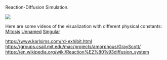 Reaction-Diffusion Simulation.

![](redif.gif)

Here are some videos of the visualization with different physical constants:
[Mitosis](https://www.youtube.com/watch?v=tn8xDpcUhS4)
[Unnamed](https://www.youtube.com/watch?v=nm5K1xAU23E)
[Singular](https://www.youtube.com/watch?v=dp-hOlppm60)

https://www.karlsims.com/rd-exhibit.html
https://groups.csail.mit.edu/mac/projects/amorphous/GrayScott/
https://en.wikipedia.org/wiki/Reaction%E2%80%93diffusion_system
